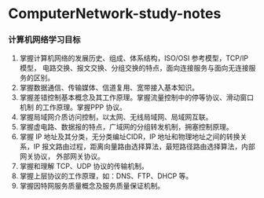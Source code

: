 # ComputerNetwork-study-notes
### 计算机网络学习目标
1. 掌握计算机网络的发展历史、组成、体系结构，ISO/OSI 参考模型，TCP/IP 模型，
电路交换、报文交换、分组交换的特点，面向连接服务与面向无连接服务的区别。
2. 掌握数据通信、传输媒体、信道复用、宽带接入基本知识。
3. 掌握差错控制基本概念及其工作原理。掌握流量控制中的停等协议、滑动窗口机制
的工作原理。掌握PPP 协议。
4. 掌握局域网介质访问控制，以太网、无线局域网、局域网互联。
5. 掌握虚电路、数据报的特点，广域网的分组转发机制，拥塞控制原理。
6. 掌握 IP 地址及其分类，无分类编址CIDR，IP 地址和物理地址之间的转换关系，IP
报文路由过程，距离向量路由选择算法，最短路径路由选择算法，内部网关协议，
外部网关协议。
7. 掌握和理解 TCP、UDP 协议的传输机制。
8. 掌握上层协议的工作原理，如：DNS、FTP、DHCP 等。
9. 掌握因特网服务质量概念及服务质量保证机制。